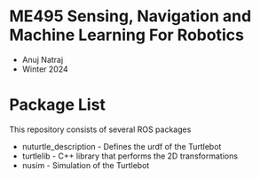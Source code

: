 # ME495 Sensing, Navigation and Machine Learning For Robotics
* Anuj Natraj
* Winter 2024
# Package List
This repository consists of several ROS packages
- nuturtle_description - Defines the urdf of the Turtlebot
- turtlelib - C++ library that performs the 2D transformations
- nusim - Simulation of the Turtlebot